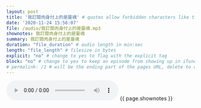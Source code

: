 ```yaml
---
layout: post
title: '我訂閱肉身付上的是靈魂' # quotes allow forbidden characters like the colon
date: '2020-11-24 15:56:07'
file: /audio/我訂閱肉身付上的是靈魂.mp3
shownotes: 我訂閱肉身付上的是靈魂
summary: 我訂閱肉身付上的是靈魂
duration: "file_duration" # audio length in min:sec
length: "file_length" # filesize in bytes
explicit: "no" # change to yes to flag with the explicit tag
block: "no" # change to yes to keep an episode from showing up in iTunes
# permalink: /1 # will be the ending part of the pages URL, delete to default to the title
---
```


<audio controls>
<source src="{{site.url}}{{site.baseurl}}{{ page.file }}" type="audio/x-mp3">
Your browser does not support the audio element.
</audio>
{{ page.shownotes }}
